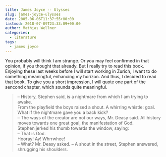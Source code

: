 ```yaml
---
title: James Joyce -- Ulysses
slug: james-joyce-ulysses
date: 2005-06-06T11:37:55+00:00
lastmod: 2018-07-09T23:33:09+00:00
author: Mathias Wellner
categories:
  - literature
tags:
  - james joyce
---
```

You probably will think I am strange. Or you may feel confirmed in that opinion, if you thought that already. But I really try to read this book. Enjoying these last weeks before I will start working in Zurich, I want to do something meaningful, enhancing my horizon. And thus, I decided to read that book. To give you a short impression, I will quote one part of the sencond chapter, which sounds quite meaningful.
<!--more-->

<blockquote class="blockquote">
&ndash; History, Stephen said, is a nightmare from which I am trying to awake.<br>
From the playfield the boys raised a shout. A whirring whistle: goal. What if the nightmare gave you a back kick? <br>
&ndash; The ways of the creator are not our ways, Mr. Deasy said. All history moves towards one great goal, the manifestation of God.<br>
Stephen jerked his thumb towards the window, saying:<br>
&ndash; That is God.<br>
Hooray! Ay! Whrrwhee!<br>
&ndash; What? Mr. Deasy asked. 
&ndash; A shout in the street, Stephen answered, shrugging his shoulders.
</blockquote>